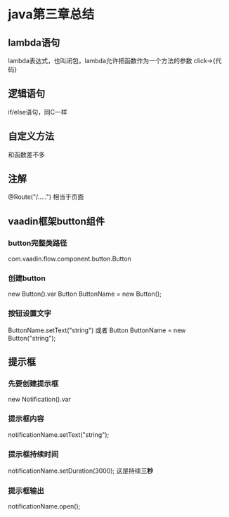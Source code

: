 # java第三章总结

## lambda语句

lambda表达式，也叫闭包，lambda允许把函数作为一个方法的参数
click->{代码}

## 逻辑语句

if/else语句，同C一样

## 自定义方法

和函数差不多

## 注解

@Route("/.....")
相当于页面

## vaadin框架button组件

### button完整类路径

com.vaadin.flow.component.button.Button

### 创建button

new Button().var
Button ButtonName = new Button();

### 按钮设置文字

ButtonName.setText("string")
或者 Button ButtonName = new Button("string");

## 提示框

### 先要创建提示框

new Notification().var

### 提示框内容

notificationName.setText("string");

### 提示框持续时间

notificationName.setDuration(3000);
这是持续**三秒**

### 提示框输出

notificationName.open();
